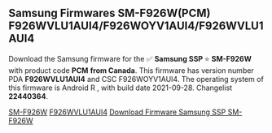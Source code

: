 <h2>Samsung Firmwares SM-F926W(PCM) F926WVLU1AUI4/F926WOYV1AUI4/F926WVLU1AUI4</h2>
Download the Samsung firmware for the ✅ <strong>Samsung SSP </strong> ⭐ <strong>SM-F926W</strong> with product code <strong>PCM</strong> <strong> from Canada</strong>. This firmware has version number PDA <strong>F926WVLU1AUI4</strong> and CSC F926WOYV1AUI4. The operating system of this firmware is Android R , with build date 2021-09-28. Changelist <strong>22440364</strong>.


[SM-F926W](https://samfirm.shop/samsung/model/SM-F926W)
[F926WVLU1AUI4](https://samfirm.shop/samsung/pda/F926WVLU1AUI4)
[Download Firmware Samsung SSP SM-F926W](https://samfirm.shop/samsung/firmware/461382)
